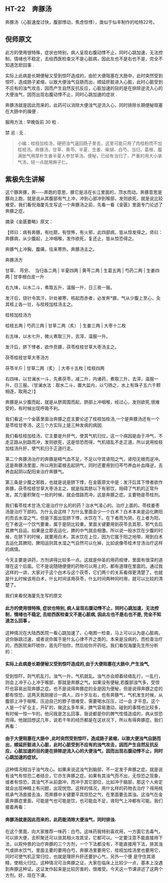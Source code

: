 ## HT-22　奔豚汤

奔豚汤（心脏速度过快，腹部悸动，焦虑惊悸），类似于仙丰制作的哈特22号。

## 倪师原文

此方的使用很特殊，症状也特别，病人呈现右腹动悸不止，同时心跳加速，无法控制，情绪也不稳定，去给西医检查又不是心脏病，因此左也不是右也不是，完全不知道怎麽回事 .

实际上此病是长期便秘又受到惊吓造成的，由於大便阻塞在大肠中，此时突然受到惊吓，造成肠子紧缩，以致大便浊气自肠而出，顺延肝脏进入心脏，此时心脏受到不应有的浊气攻击，因而产生自然反抗反应，心脏加速的目的是在排除逆流入心的大便浊气，因而出现右腹动悸不止，同时心跳加速的症状 .

奔豚汤就是因此而来的，此药可以消除大便浊气逆流入心，同时排除长期便秘阻塞在大肠中的燥便 .

服用方法 : 早晚饭前 30 粒 .

禁 忌 : 无 .

> 小编：桂枝加桂汤，硬把浊气逼回肠子里去，这里可能只用了肉桂粉而不加桂枝汤。奔豚汤，甘草、黄芩、半夏、生姜、柴胡、白芍、当归、葛根，腹满胀气用厚朴生姜半夏人参甘草汤。便秘，已经有当归了，严重的用大小承气汤，轻一点就用麻子仁。

## 紫极先生讲解

这个豚奔豚，奔----奔跑的意思，豚它是活在长江里面的，顶水而动。奔豚意思是豚向上跑，就是说从其腹部有气上冲，冲到心部冲到喉部，发则欲死，就是说比较难受。我们看倪海厦先生写这一个奔豚汤之前，先看一看《金匮》里面专门论述了奔豚之症。

摘录《金匮要略》原文：

【师曰：病有奔豚，有吐脓，有惊怖，有火邪，此四部病，皆从惊发得之。师曰：奔豚病，从少腹起，上冲咽喉，发作欲死，复还止，皆从惊恐得之。

奔豚气上冲胸，腹痛，往来寒热，奔豚汤主之。

奔豚汤方

甘草、 芎穷、　当归各二两 | 半夏四两 | 黄芩二两 | 生葛五两 | 芍药二两 | 生姜四两 | 甘李根白皮一升

右九味，以水二斗，煮取五升，温服一升，日三夜一服。

发汗后，烧针令其汗，针处被寒，核起而赤者，必发奔*豚，气从少腹上至心，灸其核上各一壮，与桂枝加桂汤主之。

桂枝加桂汤方

桂枝五两 | 芍药三两 | 甘草二两（炙） | 生姜三两 | 大枣十二枚

右五味，以水七升，微火煮取三升，去滓，温服一升。

发汗后，脐下悸者，欲作贲豚，茯苓桂枝甘草大枣汤主之。

茯苓桂枝甘草大枣汤方

茯苓半斤 | 甘草二两（炙） | 大枣十五枚 | 桂枝四两

右四味，以甘澜水一斗，先煮茯苓，减二升，内诸药，煮取三升，去滓，温服一升，日三服。（甘澜水法：取水二斗，置大盆内，以勺扬之，水上有珠子五六千颗相逐，取用之）】

奔豚是从少腹而起，就是从脐周围而起，脐部上冲咽喉，经过心，发则欲死,很难受的，有时候出现呼吸不利。

我们看这一个金匮里面治奔豚之症主要论述了桂枝加桂汤,一个是奔豚汤还有一个是苓桂甘枣汤，这三个方实际上是三种发病的病因.

我们看桂枝加桂汤，它主要是升肝气，使其气机归位，这一个病因是由于冲气，不走正路从别路而冲，发则欲死，这是惊恐而得，气机错乱不走正道。所以说用桂枝加桂汤升肝，使气机归于正道行走。

第二个奔豚汤治疗的奔豚是精气血不足，不足以守其肾阳之气，肾阳无根而逆冲。这是奔豚汤里面，所以用到葛根去起阴气，同时还要用到归芩芍养血补血降逆，去养血起阴以配阳来治疗奔豚气。

第三条是少腹之邪胜，也就是说是脐下悸，在金匮原文中是：发汗后其下悸者欲作奔豚，茯苓桂枝甘草大枣汤主之，就是指其脐以下有邪饮，阻碍了气机的正常升发。其力量积聚在一处的时候，就会借路而冲，这是奔豚之症。主要物是苓桂剂。

我们看苓桂术甘汤,它是治疗什幺的的药？治水气凌心的。治疗上面的。苓桂姜枣汤是治疗下部的。为什幺会这样？为什幺里面会少一个白术？白术本来是运化脾阳的而去水湿之气，但是下面出现脐下悸，水饮在下。在下者而为阴，在上者为阳，在下者这一个饮气要重，属于是阴比较重。里面关键要用到茯苓去其邪，邪气去后其脾气自运。如果是立即去运化，脾的中气就会相激。所以说一般水饮在少腹的时候，在脐下的时候，就要用白术。其水饮在上位，因为它属于阳之地带，用到白术去运化其脾阳，脾阳运则其水湿之气自然可以化掉，比如说像苓桂术甘汤治疗这样的病情。

今天主要是讲药，方剂讲得比较多一点。这就是仲圣的用药规律，里面有很深的道理在这个后面。它不是说随随便便的药物可以用上的，都有道理在里面的。通过我这样的一讲，大家对于这个白术与这个茯苓，它们两个的关系看得更清楚了。也就是什幺时候该用白术，什幺时间该用茯苓，什幺时间两种同时用，就可以比较的清楚了。

我们来看倪海厦先生写的原文

#### 此方的使用很特殊, 症状也特别, 病人呈现右腹动悸不止，同时心跳加速，无法控制，情绪也不稳定, 去给西医检查又不是心脏病, 因此左也不是右也不是, 完全不知道怎么回事 。

这种情况在大陆西医院一看心跳加速了，心电图一检查，马上可以认为是心脏病，说你脉跳过速，或者说你属于是什幺心律不齐之类的。本来是没病的，而检查治疗的，西医院来吓唬你，首先吓怕你，然后给你开药吃。我们看倪海厦先生所分析的：

#### 实际上此病是长期便秘又受到惊吓造成的,由于大便阻塞在大肠中,产生浊气,

受到惊吓，则气机乱行。浊气一升，气机就乱。浊气亦会顺着经络乱行，一乱行，则会上冲于心上冲于喉部，那就是奔豚之气。如果没有便秘,若腹部浊气多，受惊吓也容易出现奔豚之症。也不是说得奔豚症的全是因为便秘，但是说得奔豚之症的都有惊恐，这两天我刚接诊一病人，四十岁左右，也有奔豚气，气机发生时候，从腹部上冲于咽喉，压迫自己的脖子很难受，需要喝水压压，过一会
才平息。这个人是一个矿业主，开矿的，做这幺多年来，脾气容易激动，碰到的事情也比较多，有时候一惊一乍的。他问我是怎幺回事，我说都是你的脾气性情造成的，病从惊恐而得。他就回想这几年，说若干年的经历都是在这状况下，所以有得奔豚症。我们再看：

#### 由于大便阻塞在大肠中 ,此时突然受到惊吓，造成肠子紧缩，以致大便浊气自肠而出，顺延肝脏进入心脏，此时心脏受到不应有的浊气攻击，因而产生自然反抗反应，心脏加速的目的是在排除逆流入心的大便浊气，因而出现右腹动悸不止，同时心跳加速的症状。

这种情况相当于浊气攻心。如果来说这浊气到脑部，不一定发于奔豚之症。就是说有浊气有惊恐二者结合，它亦生奔豚之症。如果有其浊气而不出，无惊恐之现象，或者有惊恐，其浊气不从前面冲，而冲于其它部位，比如冲于脑部，那这个人肯定就会出现神精上有问题，出现恍惚。这样的情况，用什幺样的药物去治疗？得用桃核承气汤直接去浊，而奔豚中关键要平其惊恐之气，在里面要去其浊。这浊气在金匮奔豚症里面，可能是气也可能是饮，也可能血不足，肾阳气上冲都有可能。我们接着再看：

#### 奔豚汤就是因此而来的，此药能消除大便浊气，同时排浊.

在这个里面，向大家推荐一味药：白芍。这味药我特别喜欢用，一方面它去毒气，可以排大便，去积聚还可以敛其相火攻其坚，它都可以。一定要注意不能直接用下法，以观仲景的治疗奔豚的三个方剂，一个下法都没有，不能直接用下法，排其浊气或排水饮气，里面主要的要用白芍，奔豚汤里要用它，桂枝加桂汤里也要用它，同时可使气机正常归位，也就是理肝升肝还要护心气，另外一个便
是守住其肾精，使相火归位。这种情况可治奔豚之证，大家在临床上比较少一点，基本上没遇到奔豚这种证。这证发作起来是比较厉害的，很难受。今天这一节课讲述了这两个方剂。好，现在下课。